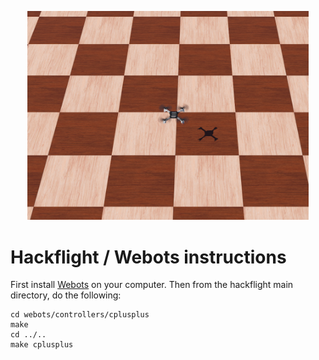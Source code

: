 <p align="center"> 
<img src="../media/webots.png" width=450>
</p>

# Hackflight / Webots instructions

First install [Webots](https://cyberbotics.com/) on your computer.  Then from the hackflight main
directory, do the following:

```
cd webots/controllers/cplusplus
make
cd ../..
make cplusplus
```



